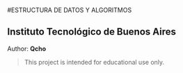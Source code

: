#ESTRUCTURA DE DATOS Y ALGORITMOS
## Instituto Tecnológico de Buenos Aires

Author: **Qcho**

> This project is intended for educational use only.